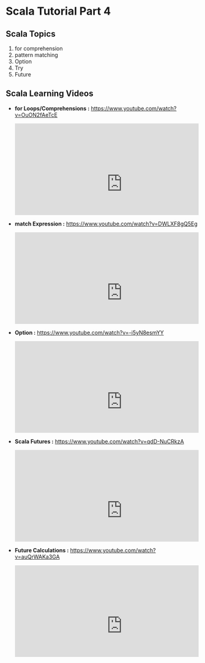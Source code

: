 

# Scala Tutorial Part 4



## Scala Topics


1. for comprehension
2. pattern matching
3. Option
4. Try
5. Future



## Scala Learning Videos

   

* **for Loops/Comprehensions :**  	https://www.youtube.com/watch?v=OuON2fAeTcE
	


	
	<div style="position: relative; padding-bottom: 50%; height: 0; overflow: hidden; max-width: 100%; ">
        <iframe width="560" height="315" src="https://www.youtube.com/embed/OuON2fAeTcE" frameborder="0" allow="autoplay; encrypted-media" allowfullscreen></iframe>
    </div>
	

* **match Expression :** 		https://www.youtube.com/watch?v=DWLXF8gQ5Eg
	


	
	<div style="position: relative; padding-bottom: 50%; height: 0; overflow: hidden; max-width: 100%; ">
        <iframe width="560" height="315" src="https://www.youtube.com/embed/DWLXF8gQ5Eg" frameborder="0" allow="autoplay; encrypted-media" allowfullscreen></iframe>
    </div>


* **Option :**   	https://www.youtube.com/watch?v=-i5yN8esmYY
	


	
	<div style="position: relative; padding-bottom: 50%; height: 0; overflow: hidden; max-width: 100%; ">
        <iframe width="560" height="315" src="https://www.youtube.com/embed/-i5yN8esmYY" frameborder="0" allow="autoplay; encrypted-media" allowfullscreen></iframe>
    </div>



* **Scala Futures :**  	https://www.youtube.com/watch?v=qdD-NuCRkzA
	


	
	<div style="position: relative; padding-bottom: 50%; height: 0; overflow: hidden; max-width: 100%; ">
        <iframe width="560" height="315" src="https://www.youtube.com/embed/qdD-NuCRkzA" frameborder="0" allow="autoplay; encrypted-media" allowfullscreen></iframe>
    </div>


* **Future Calculations :**   	https://www.youtube.com/watch?v=auQrWAKa3GA
	


	
	<div style="position: relative; padding-bottom: 50%; height: 0; overflow: hidden; max-width: 100%; ">
        <iframe width="560" height="315" src="https://www.youtube.com/embed/auQrWAKa3GA" frameborder="0" allow="autoplay; encrypted-media" allowfullscreen></iframe>
    </div>



